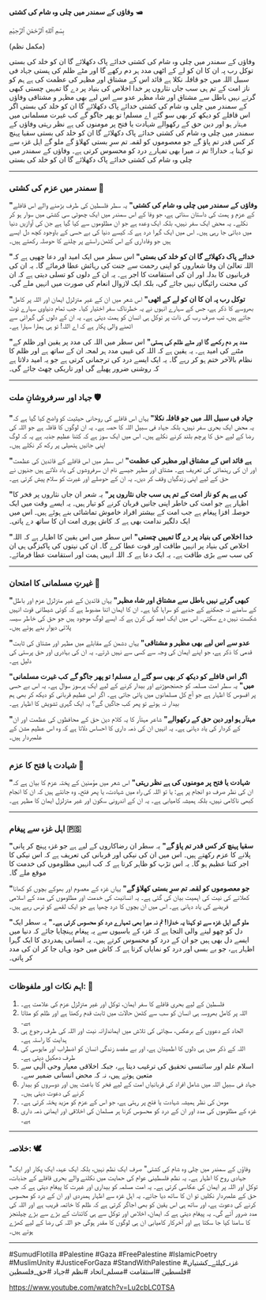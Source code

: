 **وفاؤں کے سمندر میں چلی وہ شام کی کشتی** 🛥️

بِسْمِ ٱللهِ ٱلرَّحْمَٰنِ ٱلرَّحِيْمِ

(مکمل نظم)

وفاؤں کے سمندر میں چلی وہ شام کی کشتی
خدائے پاک دکھلائے گا ان کو خلد کی بستی
توکل رب پہ ان کا ان کو لے کے اٹھی
مدد ہر دم رکھے گا اور مٹے ظلم کی ہستی
جہاد فی سبیل اللہ میں جو قافلہ نکلا
ہے قائد اس کے مشتاق اور مظہر کی عظمت
کی ہے ہم کو ناز امت کے تم ہی سب جاں نثاروں پر
خدا اخلاص کی بنیاد پر دے گا تمہیں چستی
کبھی گرتے نہیں باطل سے مشتاق اور شاہ مظہر
عدو سے اس لیے بھی مظہر و مشتاقی
وفاؤں کے سمندر میں چلی وہ شام کی کشتی
خدائے پاک دکھلائے گا ان کو خلد کی بستی
اگر اس قافلے کو دیکھ کر بھی سو گئے اے مسلم!
تو پھر جاگو گے کب غیرت مسلمانی میں
مہتاؔر ہو اور دین حق کے رکھوالے
شہادت یا فتح پر مومنوں کی ہے نظر رہتی
وفاؤں کے سمندر میں چلی وہ شام کی کشتی
خدائے پاک دکھلائے گا ان کو خلد کی بستی
سقیا پہنچ کر کس قدر تم پاؤ گے
جو معصوموں کو لقمہ تم سرِ بستی کھلاؤ گے
ملو گے اہل غزہ سے تو کہنا یہ خدارا!
تم نہ میرا بھی تمہارے درد کو محسوس کرتی ہے۔
وفاؤں کے سمندر میں چلی وہ شام کی کشتی
خدائے پاک دکھلائے گا ان کو خلد کی بستی

---

### سمندر میں عزم کی کشتی 🌊

**"وفاؤں کے سمندر میں چلی وہ شام کی کشتی"**
یہ سطر فلسطین کی طرف بڑھنے والے اس قافلے کے عزم و ہمت کی داستان سناتی ہے، جو وفا کے اس سمندر میں ایک چھوٹی سی کشتی میں سوار ہو کر نکلے۔ یہ محض ایک سفر نہیں، بلکہ ایک وعدہ ہے جو ان مظلوموں سے کیا گیا ہے جن کی آوازیں دنیا میں دبائی جا رہی ہیں۔ اس میں ایک گہرا درد ہے کہ کیسے دنیا کی بے حسی کے باوجود کچھ دل ایسے ہیں جو وفاداری کے اس کٹھن راستے پر چلنے کا حوصلہ رکھتے ہیں۔

**"خدائے پاک دکھلائے گا ان کو خلد کی بستی"**
اس سطر میں ایک امید اور دعا چھپی ہے کہ اللہ تعالیٰ ان وفا شعاروں کو اپنی رحمت سے جنت کی رہائش عطا فرمائے گا۔ یہ ان کی قربانیوں کا بدلہ اور ان کی استقامت کا اجر ہے۔ یہ ان کے دلوں کو تسلی دیتی ہے کہ ان کی محنت رائیگاں نہیں جائے گی، بلکہ ایک لازوال انعام کی صورت میں انہیں ملے گی۔

**"توکل رب پہ ان کا ان کو لے کے اٹھی"**
اس شعر میں ان کے غیر متزلزل ایمان اور اللہ پر کامل بھروسے کا ذکر ہے، جس کے سہارے انہوں نے یہ خطرناک سفر اختیار کیا۔ جب تمام دنیاوی سہارے ٹوٹ جاتے ہیں، تب صرف رب کی ذات پر توکل ہی انسان کو ہمت دیتی ہے۔ یہ ان کے دلوں کی گہرائی سے اٹھنے والی پکار ہے کہ اے اللہ! تو ہی ہمارا سہارا ہے۔

**"مدد ہر دم رکھے گا اور مٹے ظلم کی ہستی"**
اس سطر میں اللہ کی مدد پر یقین اور ظلم کے مٹنے کی امید ہے۔ یہ یقین ہے کہ اللہ کی غیبی مدد ہر لمحہ ان کے ساتھ ہے اور ظلم کا نظام بالآخر ختم ہو کر رہے گا۔ یہ ایک ایسے درد کی ترجمانی کرتی ہے جو یہ امید دلاتا ہے کہ روشنی ضرور پھیلے گی اور تاریکی چھٹ جائے گی۔

---

### جہاد اور سرفروشانِ ملت 🛡️

**"جہاد فی سبیل اللہ میں جو قافلہ نکلا"**
یہاں اس قافلے کی روحانی حیثیت کو واضح کیا گیا ہے کہ یہ محض ایک بحری سفر نہیں، بلکہ جہاد فی سبیل اللہ کا حصہ ہے۔ یہ ان لوگوں کا قافلہ ہے جو اللہ کی رضا کے لیے حق کا پرچم بلند کرنے نکلے ہیں۔ اس میں ایک سوز ہے کہ کتنا عظیم جذبہ ہے یہ کہ لوگ اپنی جانیں ہتھیلی پر رکھ کر نکلے ہیں۔

**"ہے قائد اس کے مشتاق اور مظہر کی عظمت"**
اس سطر میں اس قافلے کے قائدین کی عظمت اور ان کی رہنمائی کی تعریف ہے۔ مشتاق اور مظہر جیسے نام ان سرفروشوں کی یاد دلاتے ہیں جنہوں نے حق کے لیے اپنی زندگیاں وقف کر دیں۔ یہ ان کے حوصلے اور غیرت کو سلام پیش کرتی ہے۔

**"کی ہے ہم کو ناز امت کے تم ہی سب جاں نثاروں پر"**
یہ شعر ان جاں نثاروں پر فخر کا اظہار ہے جو امت کی خاطر اپنی جانیں قربان کرنے کو تیار ہیں۔ یہ ایسے وقت میں ایک حوصلہ افزا پیغام ہے جب امت کے بیشتر افراد خاموش تماشائی بنے ہوئے ہیں۔ اس میں ایک دلگیر ندامت بھی ہے کہ کاش پوری امت ان کا ساتھ دے پاتی۔

**"خدا اخلاص کی بنیاد پر دے گا تمہیں چستی"**
اس سطر میں اس یقین کا اظہار ہے کہ اللہ اخلاص کی بنیاد پر انہیں طاقت اور قوت عطا کرے گا۔ ان کی نیتوں کی پاکیزگی ہی ان کی سب سے بڑی طاقت ہے۔ یہ ایک دعا ہے کہ اللہ انہیں ہمت اور استقامت عطا فرمائے۔

---

### غیرتِ مسلمانی کا امتحان 🌙

**"کبھی گرتے نہیں باطل سے مشتاق اور شاہ مظہر"**
یہاں قائدین کے غیر متزلزل عزم اور باطل کے سامنے نہ جھکنے کے جذبے کو سراہا گیا ہے۔ ان کا ایمان اتنا مضبوط ہے کہ کوئی شیطانی قوت انہیں شکست نہیں دے سکتی۔ اس میں ایک امید کی کرن ہے کہ ایسے لوگ موجود ہیں جو حق کی خاطر سیسہ پلائی دیوار بنے ہوئے ہیں۔

**"عدو سے اس لیے بھی مظہر و مشتاقی"**
یہاں دشمن کے مقابلے میں مظہر اور مشتاق کی ثابت قدمی کا ذکر ہے، جو اپنے ایمان کی وجہ سے کسی سے نہیں ڈرتے۔ یہ ان کی بہادری اور حق پرستی کی دلیل ہے۔

**"اگر اس قافلے کو دیکھ کر بھی سو گئے اے مسلم! تو پھر جاگو گے کب غیرت مسلمانی میں"**
یہ سطر امت مسلمہ کو جھنجھوڑنے اور بیدار کرنے کے لیے ایک پرسوز سوال ہے۔ یہ اس بے حسی پر افسوس کا اظہار ہے جو آج کل مسلمانوں میں پائی جاتی ہے۔ اگر اس عظیم قربانی کو دیکھ کر بھی ہم بیدار نہ ہوئے تو پھر کب جاگیں گے؟ یہ ایک گہری تشویش کا اظہار ہے۔

**"مہتاؔر ہو اور دین حق کے رکھوالے"**
شاعر مہتاؔر کا یہ کلام دین حق کے محافظوں کی عظمت اور ان کے کردار کی یاد دہانی ہے۔ یہ انہیں ان کی ذمہ داری کا احساس دلاتا ہے کہ وہ اس عظیم مشن کے علمبردار ہیں۔

---

### شہادت یا فتح کا عزم 💪

**"شہادت یا فتح پر مومنوں کی ہے نظر رہتی"**
اس شعر میں مؤمنین کے پختہ عزم کا بیان ہے کہ ان کی نظر صرف دو انجام پر ہے: یا تو اللہ کی راہ میں شہادت، یا پھر فتح۔ وہ جانتے ہیں کہ ان کا انجام کبھی ناکامی نہیں، بلکہ ہمیشہ کامیابی ہے۔ یہ ان کے اندرونی سکون اور غیر متزلزل ایمان کا مظہر ہے۔

---

### اہل غزہ سے پیغام 🇵🇸

**"سقیا پہنچ کر کس قدر تم پاؤ گے"**
یہ سطر ان رضاکاروں کے لیے ہے جو غزہ پہنچ کر پانی پلانے کا عزم رکھتے ہیں۔ اس میں ان کی نیکی اور قربانی کی تعریف ہے کہ اس نیکی کا اجر کتنا عظیم ہو گا۔ یہ اس تڑپ کو ظاہر کرتا ہے کہ کب انہیں مظلوموں کی خدمت کا موقع ملے گا۔

**"جو معصوموں کو لقمہ تم سرِ بستی کھلاؤ گے"**
یہاں غزہ کے معصوم اور بھوکے بچوں کو کھانا کھلانے کی نیت کی اہمیت بیان کی گئی ہے۔ یہ انسانیت کی خدمت اور مظلوموں کی مدد کے اسلامی فریضے کی یاد دہانی ہے۔ اس میں ان بچوں کا درد چھپا ہے جو ایک لقمے کو ترس رہے ہیں۔

**"ملو گے اہل غزہ سے تو کہنا یہ خدارا! تم نہ میرا بھی تمہارے درد کو محسوس کرتی ہے۔"**
یہ سطر ایک دل کو چھو لینے والی التجا ہے کہ غزہ کے باسیوں سے یہ پیغام پہنچایا جائے کہ دنیا میں ایسے دل بھی ہیں جو ان کے درد کو محسوس کرتے ہیں۔ یہ انسانی ہمدردی کا ایک گہرا اظہار ہے، جو بے بسی اور درد کو نمایاں کرتا ہے کہ کاش میں خود وہاں جا کر ان کی مدد کر پاتی۔

---

### اہم نکات اور ملفوظات: 🌟

1.  فلسطین کے لیے بحری قافلے کا سفر ایمان، توکل اور غیر متزلزل عزم کی علامت ہے۔
2.  اللہ پر کامل بھروسہ ہی انسان کو سب سے کٹھن حالات میں ثابت قدم رکھتا ہے اور ظلم کو مٹاتا ہے۔
3.  الحاد کے دعووں کے برعکس، سچائی کی تلاش میں ایماندارانہ نیت اور اللہ کی طرف رجوع ہی ہدایت کا راستہ ہے۔
4.  اللہ کے ذکر میں ہی دلوں کا اطمینان ہے، اور بے مقصد زندگی انسان کو اضطراب اور مایوسی کی طرف دھکیل دیتی ہے۔
5.  اسلام علم اور سائنسی تحقیق کی ترغیب دیتا ہے، جبکہ اخلاقی معیار وحی الٰہی سے متعین ہوتے ہیں، نہ کہ محض انسانی ضمیر سے۔
6.  جہاد فی سبیل اللہ میں شامل افراد کی قربانیاں امت کے لیے فخر کا باعث ہیں اور دوسروں کو بیدار کرنے کی دعوت دیتی ہیں۔
7.  مومن کی نظر ہمیشہ شہادت یا فتح پر رہتی ہے، جو اس کے عزم کو مزید پختہ کرتی ہے۔
8.  غزہ کے مظلوموں کی مدد اور ان کے درد کو محسوس کرنا ہر مسلمان کی اخلاقی اور ایمانی ذمہ داری ہے۔

---

### خلاصہ: 🕊️

"وفاؤں کے سمندر میں چلی وہ شام کی کشتی" صرف ایک نظم نہیں، بلکہ ایک عہد، ایک پکار اور ایک جہادی روح کا اظہار ہے۔ یہ نظم فلسطینی عوام کی حمایت میں نکلنے والے بحری قافلے کے جذبات، توکل اور اللہ پر ایمان کی عکاسی کرتی ہے۔ یہ امت مسلمہ کو بیداری اور غیرت کا پیغام دیتی ہے کہ جب حق کے علمبردار نکلیں تو ان کا ساتھ دیا جائے۔ یہ اہل غزہ سے اظہار ہمدردی اور ان کے درد کو محسوس کرنے کی دعوت ہے، اور ساتھ ہی اس یقین کو بھی اجاگر کرتی ہے کہ ظلم کا خاتمہ قریب ہے اور اللہ کی مدد ضرور آئے گی۔ یہ پیغام دیتی ہے کہ ایمان، اخلاص اور توکل سے ہی کائنات کے بڑے سے بڑے چیلنجز کا سامنا کیا جا سکتا ہے اور آخرکار کامیابی ان ہی لوگوں کا مقدر ہوگی جو اللہ کی رضا کے لیے کھڑے ہوتے ہیں۔

---

#SumudFlotilla #Palestine #Gaza #FreePalestine #IslamicPoetry #MuslimUnity #JusticeForGaza #StandWithPalestine #غزہ_کیلئے_کشتیاں #فلسطین #استقامت #مسلم_اتحاد #نظم #جہاد #حق_فلسطین

https://www.youtube.com/watch?v=Lu2cbLC0TSA